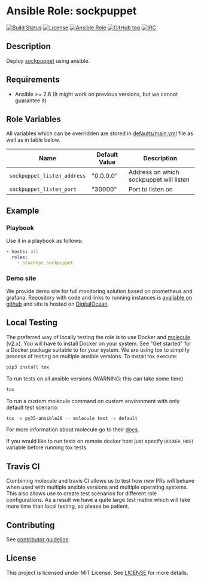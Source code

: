 # Ansible Role: sockpuppet

[![Build Status](https://travis-ci.com/stackhpc/ansible-sockpuppet.svg?branch=master)](https://travis-ci.com/stackhpc/ansible-sockpuppet)
[![License](https://img.shields.io/badge/license-MIT%20License-brightgreen.svg)](https://opensource.org/licenses/MIT)
[![Ansible Role](https://img.shields.io/badge/ansible%20role-stackhpc.sockpuppet-blue.svg)](https://galaxy.ansible.com/stackhpc/sockpuppet/)
[![GitHub tag](https://img.shields.io/github/tag/stackhpc/ansible-sockpuppet.svg)](https://github.com/stackhpc/ansible-sockpuppet/tags)
[![IRC](https://img.shields.io/badge/irc.freenode.net-%23stackhpc-yellow.svg)](https://kiwiirc.com/nextclient/#ircs://irc.freenode.net/#stackhpc)

## Description

Deploy [sockpuppet](https://github.com/stackhpc/sockpuppet) using ansible.

## Requirements

- Ansible >= 2.6 (It might work on previous versions, but we cannot guarantee it)

## Role Variables

All variables which can be overridden are stored in [defaults/main.yml](defaults/main.yml) file as well as in table below.

| Name                            | Default Value | Description                             |
| --------------------------------| ------------- | -----------------------------------     |
| `sockpuppet_listen_address`     | "0.0.0.0"     | Address on which sockpuppet will listen |
| `sockpuppet_listen_port`        | "30000"       | Port to listen on                       |

## Example

### Playbook

Use it in a playbook as follows:
```yaml
- hosts: all
  roles:
    - stackhpc.sockpuppet
```

### Demo site

We provide demo site for full monitoring solution based on prometheus and grafana. Repository with code and links to running instances is [available on github](https://github.com/cloudalchemy/demo-site) and site is hosted on [DigitalOcean](https://digitalocean.com).

## Local Testing

The preferred way of locally testing the role is to use Docker and [molecule](https://github.com/metacloud/molecule) (v2.x). You will have to install Docker on your system. See "Get started" for a Docker package suitable to for your system.
We are using tox to simplify process of testing on multiple ansible versions. To install tox execute:
```sh
pip3 install tox
```
To run tests on all ansible versions (WARNING: this can take some time)
```sh
tox
```
To run a custom molecule command on custom environment with only default test scenario:
```sh
tox -e py35-ansible28 -- molecule test -s default
```
For more information about molecule go to their [docs](http://molecule.readthedocs.io/en/latest/).

If you would like to run tests on remote docker host just specify `DOCKER_HOST` variable before running tox tests.

## Travis CI

Combining molecule and travis CI allows us to test how new PRs will behave when used with multiple ansible versions and multiple operating systems. This also allows use to create test scenarios for different role configurations. As a result we have a quite large test matrix which will take more time than local testing, so please be patient.

## Contributing

See [contributor guideline](CONTRIBUTING.md).

## License

This project is licensed under MIT License. See [LICENSE](/LICENSE) for more details.
